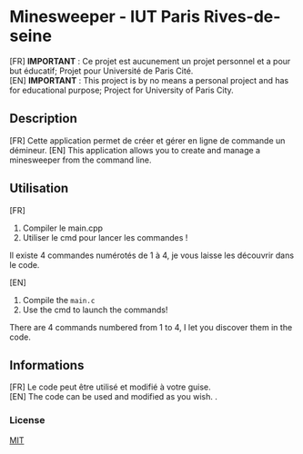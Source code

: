 # Minesweeper - IUT Paris Rives-de-seine

[FR] **IMPORTANT** : Ce projet est aucunement un projet personnel et a pour but éducatif; Projet pour Université de Paris Cité.\
[EN] **IMPORTANT** : This project is by no means a personal project and has for educational purpose; Project for University of Paris City.

## Description

[FR] Cette application permet de créer et gérer en ligne de commande un démineur.
[EN] This application allows you to create and manage a minesweeper from the command line.

## Utilisation
[FR]
1. Compiler le main.cpp
2. Utiliser le cmd pour lancer les commandes !

Il existe 4 commandes numérotés de 1 à 4, je vous laisse les découvrir dans le code.

[EN]
1. Compile the `main.c`
2. Use the cmd to launch the commands!

There are 4 commands numbered from 1 to 4, I let you discover them in the code.

## Informations
[FR] Le code peut être utilisé et modifié à votre guise.\
[EN] The code can be used and modified as you wish.
.

### License

[MIT](https://choosealicense.com/licenses/mit/)
